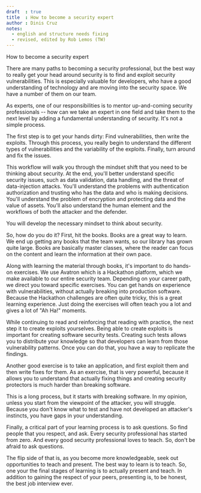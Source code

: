 ```yaml
---
draft  : true
title  : How to become a security expert
author : Dinis Cruz
notes:
  - english and structure needs fixing
  - revised, edited by Rob Lemos (TW)
---
```


How to become a security expert

There are many paths to becoming a security professional, but the best way to really get your head around security is to find and exploit security vulnerabilities. This is especially valuable for developers, who have a good understanding of technology and are moving into the security space. We have a number of them on our team. 

As experts, one of our responsibilities is to mentor up-and-coming security professionals -- how can we take an expert in one field and take them to the next level by adding a fundamental understanding of security. It's not a simple process. 

The first step is to get your hands dirty: Find vulnerabilities, then write the exploits. Through this process, you really begin to understand the different types of vulnerabilities and the variability of the exploits. Finally, turn around and fix the issues.

This workflow will walk you through the mindset shift that you need to be thinking about security. At the end, you'll better understand specific security issues, such as data validation, data handling, and the threat of data-injection attacks. You'll understand the problems with authentication authorization and trusting who has the data and who is making decisions. You'll understand the problem of encryption and protecting data and the value of assets. You'll also understand the human element and the workflows of both the attacker and the defender.

You will develop the necessary mindset to think about security.

So, how do you do it? First, hit the books. Books are a great way to learn. We end up getting any books that the team wants, so our library has grown quite large. Books are basically master classes, where the reader can focus on the content and learn the information at their own pace.

Along with learning the material through books, it's important to do hands-on exercises. We use Avatron which is a Hackathon platform, which we make available to our entire security team. Depending on your career path, we direct you toward specific exercises. You can get hands on experience with vulnerabilities, without actually breaking into production software. Because the Hackathon challenges are often quite tricky, this is a great learning experience. Just doing the exercises will often teach you a lot and gives a lot of "Ah Ha!" moments.

While continuing to read and reinforcing that reading with practice, the next step it to create exploits yourselves. Being able to create exploits is important for creating software security tests. Creating such tests allows you to distribute your knowledge so that developers can learn from those vulnerability patterns. Once you can do that, you have a way to replicate the findings.

Another good exercise is to take an application, and first exploit them and then write fixes for them. As an exercise, that is very powerful, because it allows you to understand that actually fixing things and creating security protectors is much harder than breaking software.

This is a long process, but it starts with breaking software. In my opinion, unless you start from the viewpoint of the attacker, you will struggle. Because you don't know what to test and have not developed an attacker's instincts, you have gaps in your understanding. 

Finally, a critical part of your learning process is to ask questions. So find people that you respect, and ask. Every security professional has started from zero. And every good security professional loves to teach. So, don't be afraid to ask questions. 

The flip side of that is, as you become more knowledgeable, seek out opportunities to teach and present. The best way to learn is to teach. So, one your the final stages of learning is to actually present and teach. In addition to gaining the respect of your peers, presenting is, to be honest, the best job interview ever.

